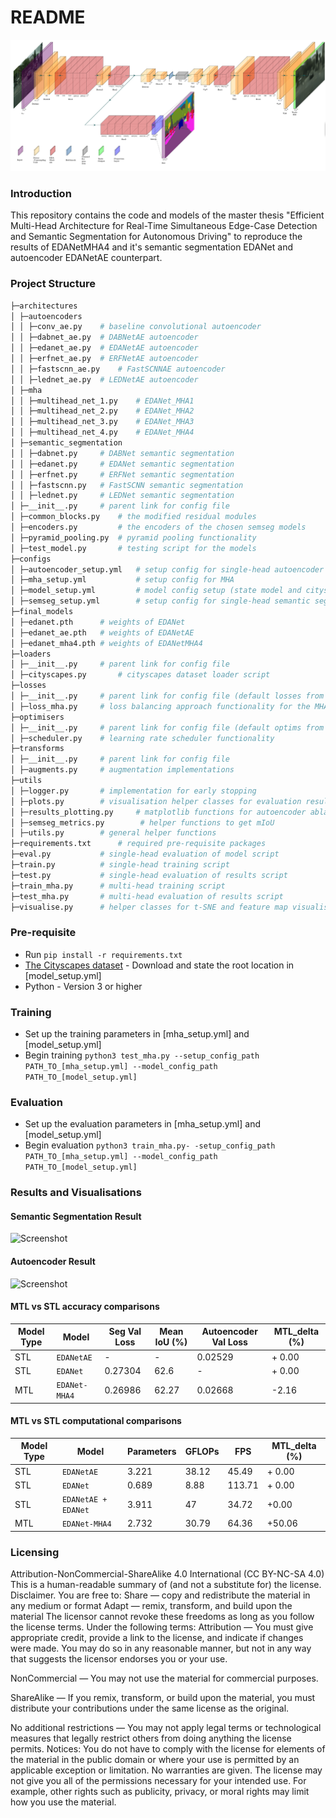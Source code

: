 # README #


![Screenshot](utils/images/edanetmha4.png)

### Introduction ###

This repository contains the code and models of the master thesis "Efficient Multi-Head Architecture for Real-Time Simultaneous Edge-Case Detection and Semantic Segmentation for Autonomous Driving"
to reproduce the results of EDANetMHA4 and it's 
semantic segmentation EDANet and autoencoder EDANetAE counterpart. 

### Project Structure ### 

```python
├─architectures
│ ├─autoencoders
│ │ ├─conv_ae.py    # baseline convolutional autoencoder 
│ │ ├─dabnet_ae.py  # DABNetAE autoencoder
│ │ ├─edanet_ae.py  # EDANetAE autoencoder
│ │ ├─erfnet_ae.py  # ERFNetAE autoencoder
│ │ ├─fastscnn_ae.py    # FastSCNNAE autoencoder
│ │ ├─lednet_ae.py  # LEDNetAE autoencoder
│ ├─mha
│ │ ├─multihead_net_1.py    # EDANet_MHA1
│ │ ├─multihead_net_2.py    # EDANet_MHA2
│ │ ├─multihead_net_3.py    # EDANet_MHA3
│ │ ├─multihead_net_4.py    # EDANet_MHA4
│ ├─semantic_segmentation
│ │ ├─dabnet.py     # DABNet semantic segmentation
│ │ ├─edanet.py     # EDANet semantic segmentation
│ │ ├─erfnet.py     # ERFNet semantic segmentation
│ │ ├─fastscnn.py   # FastSCNN semantic segmentation
│ │ ├─lednet.py     # LEDNet semantic segmentation
│ ├─__init__.py     # parent link for config file 
│ ├─common_blocks.py    # the modified residual modules 
│ ├─encoders.py         # the encoders of the chosen semseg models
│ ├─pyramid_pooling.py  # pyramid pooling functionality
│ ├─test_model.py       # testing script for the models
├─configs
│ ├─autoencoder_setup.yml   # setup config for single-head autoencoder
│ ├─mha_setup.yml           # setup config for MHA
│ ├─model_setup.yml         # model config setup (state model and cityscapes)
│ ├─semseg_setup.yml        # setup config for single-head semantic segmentation
├─final_models
│ ├─edanet.pth      # weights of EDANet
│ ├─edanet_ae.pth   # weights of EDANetAE
│ ├─edanet_mha4.pth # weights of EDANetMHA4
├─loaders
│ ├─__init__.py     # parent link for config file 
│ ├─cityscapes.py       # cityscapes dataset loader script
├─losses
│ ├─__init__.py     # parent link for config file (default losses from PyTorch stated here)
│ ├─loss_mha.py     # loss balancing approach functionality for the MHA
├─optimisers
│ ├─__init__.py     # parent link for config file (default optims from PyTorch stated here)
│ ├─scheduler.py    # learning rate scheduler functionality
├─transforms
│ ├─__init__.py     # parent link for config file
│ ├─augments.py     # augmentation implementations 
├─utils
│ ├─logger.py       # implementation for early stopping
│ ├─plots.py        # visualisation helper classes for evaluation results
│ ├─results_plotting.py     # matplotlib functions for autoencoder ablative experiments
│ ├─semseg_metrics.py        # helper functions to get mIoU
│ ├─utils.py        # general helper functions
├─requirements.txt      # required pre-requisite packages
├─eval.py           # single-head evaluation of model script
├─train.py          # single-head training script
├─test.py           # single-head evaluation of results script
├─train_mha.py      # multi-head training script
├─test_mha.py       # multi-head evaluation of results script
├─visualise.py      # helper classes for t-SNE and feature map visualisations
```

### Pre-requisite ###
* Run ```pip install -r requirements.txt```
* [The Cityscapes dataset](https://www.cityscapes-dataset.com/) - Download and state the root location in [model_setup.yml]
* Python - Version 3 or higher

### Training ###
* Set up the training parameters in [mha_setup.yml] and [model_setup.yml]
* Begin training ```python3 test_mha.py
        --setup_config_path PATH_TO_[mha_setup.yml]
        --model_config_path PATH_TO_[model_setup.yml] ```

### Evaluation
* Set up the evaluation parameters in [mha_setup.yml] and [model_setup.yml]
* Begin evaluation 
```python3 train_mha.py- -setup_config_path PATH_TO_[mha_setup.yml] --model_config_path PATH_TO_[model_setup.yml] ```

### Results and Visualisations

#### Semantic Segmentation Result

![Screenshot](utils/images/semseg_val.png)

#### Autoencoder Result

![Screenshot](utils/images/cityscapes_val_images.png)

#### MTL vs STL accuracy comparisons

| Model Type | Model         | Seg Val Loss | Mean IoU (%) | Autoencoder Val Loss | MTL_delta (%) |
|------------|---------------|--------------|--------------|----------------------|---------------|
| STL        | `EDANetAE`    | -            | -            | 0.02529              | + 0.00        |
| STL        | `EDANet`      | 0.27304      | 62.6         | -                    | + 0.00        |
| MTL        | `EDANet-MHA4`  | 0.26986      | 62.27        | 0.02668              | -2.16         |

#### MTL vs STL computational comparisons

| Model Type | Model              | Parameters | GFLOPs | FPS    | MTL_delta (%) |
|------------|--------------------|------------|--------|--------|---------------|
| STL        | `EDANetAE`         | 3.221      | 38.12  | 45.49  | + 0.00        |
| STL        | `EDANet`           | 0.689      | 8.88   | 113.71 | + 0.00        |
| STL        | `EDANetAE + EDANet` | 3.911      | 47     | 34.72  | +0.00         |
| MTL        | `EDANet-MHA4`      | 2.732      | 30.79  | 64.36  | +50.06        |


### Licensing

Attribution-NonCommercial-ShareAlike 4.0 International (CC BY-NC-SA 4.0)
This is a human-readable summary of (and not a substitute for) the license. Disclaimer.
You are free to:
Share — copy and redistribute the material in any medium or format
Adapt — remix, transform, and build upon the material
The licensor cannot revoke these freedoms as long as you follow the license terms.
Under the following terms:
Attribution — You must give appropriate credit, provide a link to the license, and indicate if changes were made. You may do so in any reasonable manner, but not in any way that suggests the licensor endorses you or your use.

NonCommercial — You may not use the material for commercial purposes.

ShareAlike — If you remix, transform, or build upon the material, you must distribute your contributions under the same license as the original.

No additional restrictions — You may not apply legal terms or technological measures that legally restrict others from doing anything the license permits.
Notices:
You do not have to comply with the license for elements of the material in the public domain or where your use is permitted by an applicable exception or limitation.
No warranties are given. The license may not give you all of the permissions necessary for your intended use. For example, other rights such as publicity, privacy, or moral rights may limit how you use the material.